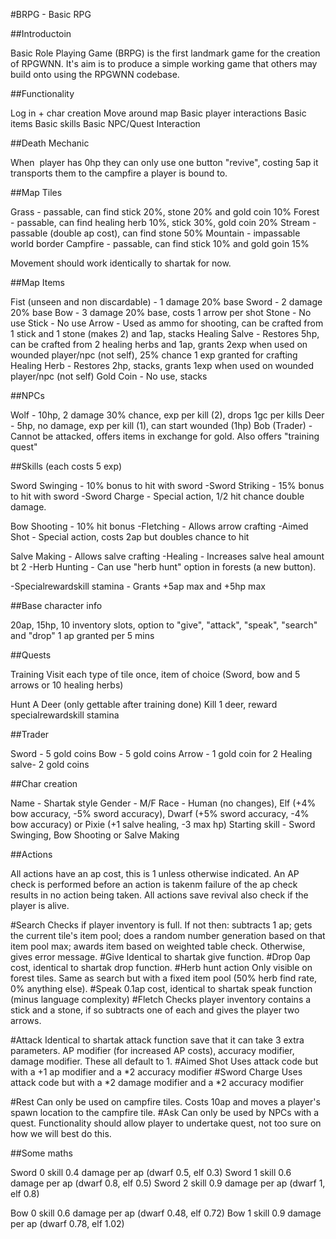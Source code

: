 #BRPG - Basic RPG

##Introductoin

Basic Role Playing Game (BRPG) is the first landmark game for the creation of RPGWNN.  It's aim is to produce a simple working game that others may build onto using the RPGWNN codebase.

##Functionality

Log in + char creation
Move around map
Basic player interactions
Basic items
Basic skills
Basic NPC/Quest Interaction


##Death Mechanic

When  player has 0hp they can only use one button "revive", costing 5ap it transports them to the campfire a player is bound to.


##Map Tiles

Grass - passable, can find stick 20%, stone 20% and gold coin 10%
Forest - passable, can find healing herb 10%, stick 30%, gold coin 20%
Stream - passable (double ap cost), can find stone 50%
Mountain - impassable world border
Campfire - passable, can find stick 10% and gold goin 15%

Movement should work identically to shartak for now.

##Map Items

Fist (unseen and non discardable) - 1 damage 20% base
Sword - 2 damage 20% base
Bow - 3 damage 20% base, costs 1 arrow per shot
Stone - No use
Stick - No use
Arrow - Used as ammo for shooting, can be crafted from 1 stick and 1 stone (makes 2) and 1ap, stacks
Healing Salve - Restores 5hp, can be crafted from 2 healing herbs and 1ap, grants 2exp when used on wounded player/npc (not self), 25% chance 1 exp granted for crafting
Healing Herb - Restores 2hp, stacks, grants 1exp when used on wounded player/npc (not self)
Gold Coin - No use, stacks



##NPCs

Wolf - 10hp, 2 damage 30% chance, exp per kill (2), drops 1gc per kills
Deer - 5hp, no damage, exp per kill (1), can start wounded (1hp)
Bob (Trader) - Cannot be attacked, offers items in exchange for gold.  Also offers "training quest"


##Skills (each costs 5 exp)

Sword Swinging - 10% bonus to hit with sword
-Sword Striking - 15% bonus to hit with sword
-Sword Charge - Special action, 1/2 hit chance double damage.

Bow Shooting - 10% hit bonus
-Fletching - Allows arrow crafting
-Aimed Shot - Special action, costs 2ap but doubles chance to hit

Salve Making - Allows salve crafting
-Healing - Increases salve heal amount bt 2
-Herb Hunting - Can use "herb hunt" option in forests (a new button).

-Specialrewardskill stamina - Grants +5ap max and +5hp max


##Base character info

20ap, 15hp, 10 inventory slots, option to "give", "attack", "speak", "search" and "drop"
1 ap granted per 5 mins


##Quests

Training
Visit each type of tile once, item of choice (Sword, bow and 5 arrows or 10 healing herbs)

Hunt A Deer (only gettable after training done)
Kill 1 deer, reward specialrewardskill stamina



##Trader

Sword - 5 gold coins
Bow - 5 gold coins
Arrow - 1 gold coin for 2
Healing salve- 2 gold coins


##Char creation

Name - Shartak style
Gender - M/F
Race - Human (no changes), Elf (+4% bow accuracy, -5% sword accuracy), Dwarf (+5% sword accuracy, -4% bow accuracy) or Pixie (+1 salve healing, -3 max hp)
Starting skill - Sword Swinging, Bow Shooting or Salve Making


##Actions

All actions have an ap cost, this is 1 unless otherwise indicated.  An AP check is performed before an action is takenm failure of the ap check results in no action being taken.  All actions save revival also check if the player is alive.

#Search
Checks if player inventory is full.  If not then: subtracts 1 ap; gets the current tile's item pool; does a random number generation based on that item pool max; awards item based on weighted table check.  Otherwise, gives error message.
#Give
Identical to shartak give function.
#Drop
0ap cost, identical to shartak drop function.
#Herb hunt action
Only visible on forest tiles.  Same as search but with a fixed item pool (50% herb find rate, 0% anything else).
#Speak
0.1ap cost, identical to shartak speak function (minus language complexity)
#Fletch
Checks player inventory contains a stick and a stone, if so subtracts one of each and gives the player two arrows.

#Attack
Identical to shartak attack function save that it can take 3 extra parameters.  AP modifier (for increased AP costs), accuracy modifier, damage modifier.  These all default to 1.
#Aimed Shot
Uses attack code but with a +1 ap modifier and a *2 accuracy modifier
#Sword Charge
Uses attack code but with a *2 damage modifier and a *2 accuracy modifier

#Rest
Can only be used on campfire tiles.  Costs 10ap and moves a player's spawn location to the campfire tile.
#Ask
Can only be used by NPCs with a quest.  Functionality should allow player to undertake quest, not too sure on how we will best do this.

##Some maths

Sword 0 skill 0.4 damage per ap (dwarf 0.5, elf 0.3)
Sword 1 skill 0.6 damage per ap (dwarf 0.8, elf 0.5)
Sword 2 skill 0.9 damage per ap (dwarf 1, elf 0.8)

Bow 0 skill 0.6 damage per ap (dwarf 0.48, elf 0.72)
Bow 1 skill 0.9 damage per ap (dwarf 0.78, elf 1.02)


